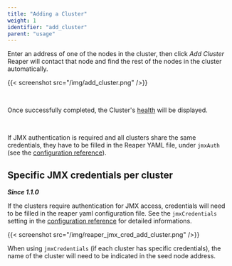 ```yaml
---
title: "Adding a Cluster"
weight: 1
identifier: "add_cluster"
parent: "usage"
---
```



Enter an address of one of the nodes in the cluster, then click *Add Cluster* Reaper will contact that node and find the rest of the nodes in the cluster automatically.

{{< screenshot src="/img/add_cluster.png" />}}

<br/>

Once successfully completed, the Cluster's [health](../health) will be displayed.

<br/>

If JMX authentication is required and all clusters share the same credentials, they have to be filled in the Reaper YAML file, under `jmxAuth` (see the [configuration reference](../../configuration/reaper_specific)).
  

## Specific JMX credentials per cluster

_**Since 1.1.0**_

If the clusters require authentication for JMX access, credentials will need to be filled in the reaper yaml configuration file. See the `jmxCredentials` setting in the [configuration reference](../../configuration/reaper_specific) for detailed informations.

{{< screenshot src="/img/reaper_jmx_cred_add_cluster.png" />}}

When using `jmxCredentials` (if each cluster has specific credentials), the name of the cluster will need to be indicated in the seed node address.

